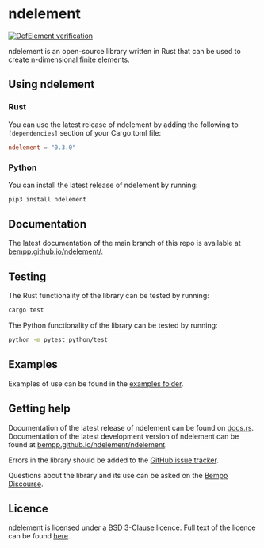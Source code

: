 # ndelement

[![DefElement verification](https://defelement.org/badges/ndelement.svg)](https://defelement.org/verification/ndelement.html)

ndelement is an open-source library written in Rust that can be used to create n-dimensional finite elements.

## Using ndelement
### Rust
You can use the latest release of ndelement by adding the following to `[dependencies]` section of your Cargo.toml file:

```toml
ndelement = "0.3.0"
```

### Python
You can install the latest release of ndelement by running:

```bash
pip3 install ndelement
```

## Documentation
The latest documentation of the main branch of this repo is available at [bempp.github.io/ndelement/](https://bempp.github.io/ndelement/).

## Testing
The Rust functionality of the library can be tested by running:
```bash
cargo test
```

The Python functionality of the library can be tested by running:
```bash
python -m pytest python/test
```

## Examples
Examples of use can be found in the [examples folder](examples/).

## Getting help
Documentation of the latest release of ndelement can be found on [docs.rs](https://docs.rs/ndelement/latest/ndelement/).
Documentation of the latest development version of ndelement can be found at [bempp.github.io/ndelement/ndelement](https://bempp.github.io/ndelement/ndelement).

Errors in the library should be added to the [GitHub issue tracker](https://github.com/bempp/ndelement/issues).

Questions about the library and its use can be asked on the [Bempp Discourse](https://bempp.discourse.group).

## Licence
ndelement is licensed under a BSD 3-Clause licence. Full text of the licence can be found [here](LICENSE.md).
